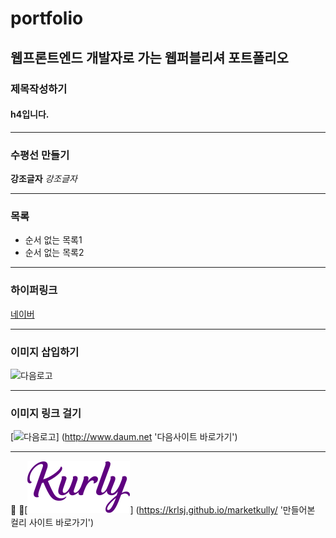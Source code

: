# portfolio
## 웹프론트엔드 개발자로 가는 웹퍼블리셔 포트폴리오


### 제목작성하기
#### h4입니다.

---
### 수평선 만들기
**강조글자**
_강조글자_

---
### 목록
  - 순서 없는 목록1
  - 순서 없는 목록2
  
---
### 하이퍼링크
[네이버](http://www.naver.com '네이버 바로가기')

---
### 이미지 삽입하기
![다음로고](https://t1.daumcdn.net/daumtop_chanel/op/20200723055344399.png "다음로고")

---
### 이미지 링크 걸기
[![다음로고](https://t1.daumcdn.net/daumtop_chanel/op/20200723055344399.png "다음로고")]
(http://www.daum.net '다음사이트 바로가기')

---
🌺 :hibiscus:[![마켓컬리로고](https://raw.githubusercontent.com/KRLsj/marketkully/c63d6e4d3c6b951413750d52bfd99f01b275217d/images/logo.svg "컬리로고")]
(https://krlsj.github.io/marketkully/ '만들어본 컬리 사이트 바로가기')
